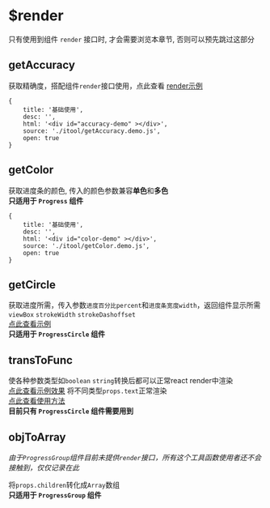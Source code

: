 # $render

只有使用到组件 `render` 接口时, 才会需要浏览本章节, 否则可以预先跳过这部分


## getAccuracy

获取精确度，搭配组件`render`接口使用，点此查看 [render示例](./README.md#render)

````code
{
    title: '基础使用',
    desc: '',
    html: '<div id="accuracy-demo" ></div>',
    source: './itool/getAccuracy.demo.js',
    open: true
}
````

## getColor

获取进度条的颜色, 传入的颜色参数兼容**单色**和**多色**		
**只适用于 `Progress` 组件**

````code
{
    title: '基础使用',
    desc: '',
    html: '<div id="color-demo" ></div>',
    source: './itool/getColor.demo.js',
    open: true
}
````


## getCircle

获取进度所需，传入参数`进度百分比percent`和`进度条宽度width`，返回组件显示所需`viewBox` `strokeWidth` `strokeDashoffset`		
[点此查看示例](/doc/CIRCLE.md#render)			
**只适用于 `ProgressCircle` 组件**


## transToFunc

使各种参数类型如`boolean` `string`转换后都可以正常react render中渲染 		
[点此查看示例效果](/doc/CIRCLE.md#text) 将不同类型`props.text`正常渲染		
[点此查看使用方法](/doc/CIRCLE.md#render)		
**目前只有 `ProgressCircle` 组件需要用到**



## objToArray

*由于`ProgressGroup`组件目前未提供`render`接口，所有这个工具函数使用者还不会接触到，仅仅记录在此*		

将`props.children`转化成`Array`数组		
**只适用于 `ProgressGroup` 组件**




